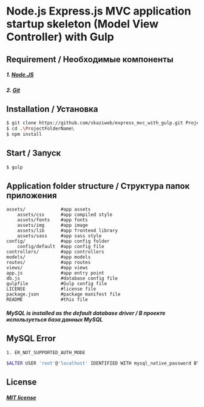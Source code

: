 # Node.js Express.js MVC application startup skeleton (Model View Controller) with Gulp

## Requirement / Необходимые компоненты
##### 1. [Node.JS](https://nodejs.org/en/)
##### 2. [Git](https://git-scm.com)

## Installation / Установка
```sh
$ git clone https://github.com/skaziweb/express_mvc_with_gulp.git ProjectFolderName
$ cd .\ProjectFolderName\
$ npm install
```
## Start / Запуск
```sh
$ gulp
```
## Application folder structure / Cтруктура папок приложения
    assets/             #app assets
        assets/css      #app compiled style
        assets/fonts    #app fonts
        assets/img      #app image
        assets/lib      #app frontend library
        assets/sass     #app sass style
    config/             #app config folder
        config/default  #app config file
    controllers/        #app controllers
    models/             #app models
    routes/             #app routes
    views/              #app views
    app.js              #app entry point
    db.js               #database config file
    gulpfile            #Gulp config file
    LICENSE             #license file
    package.json        #package manifest file
    README              #this file

##### MySQL is installed as the default database driver / В проекте используеться база данных MySQL
## MySQL Error
    1. ER_NOT_SUPPORTED_AUTH_MODE
```sh
$ALTER USER 'root'@'localhost' IDENTIFIED WITH mysql_native_password BY 'password'
```
## License 
##### [MIT license](https://opensource.org/licenses/MIT)

